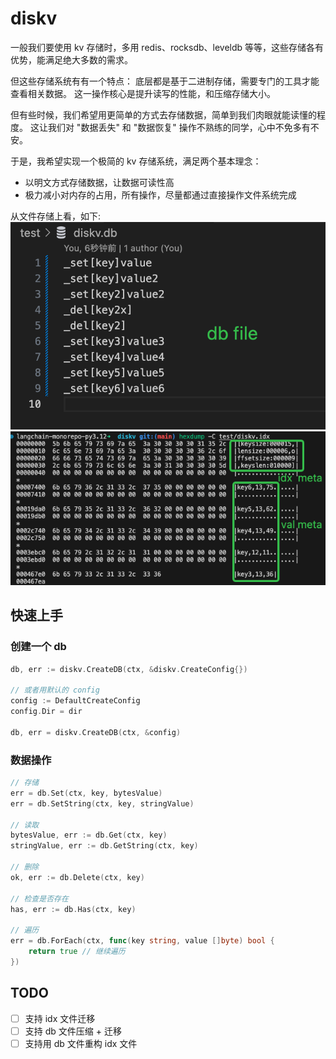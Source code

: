 # diskv

一般我们要使用 kv 存储时，多用 redis、rocksdb、leveldb 等等，这些存储各有优势，能满足绝大多数的需求。

但这些存储系统有有一个特点： 底层都是基于二进制存储，需要专门的工具才能查看相关数据。
这一操作核心是提升读写的性能，和压缩存储大小。

但有些时候，我们希望用更简单的方式去存储数据，简单到我们肉眼就能读懂的程度。
这让我们对 "数据丢失" 和 "数据恢复" 操作不熟练的同学，心中不免多有不安。

于是，我希望实现一个极简的 kv 存储系统，满足两个基本理念：
- 以明文方式存储数据，让数据可读性高
- 极力减小对内存的占用，所有操作，尽量都通过直接操作文件系统完成

从文件存储上看，如下:
![](assets/db.png)
![](assets/idx.png)

## 快速上手

### 创建一个 db
```go
db, err := diskv.CreateDB(ctx, &diskv.CreateConfig{})

// 或者用默认的 config
config := DefaultCreateConfig
config.Dir = dir

db, err = diskv.CreateDB(ctx, &config)
```

### 数据操作
```go
// 存储
err = db.Set(ctx, key, bytesValue)
err = db.SetString(ctx, key, stringValue)

// 读取
bytesValue, err := db.Get(ctx, key)
stringValue, err := db.GetString(ctx, key)

// 删除
ok, err := db.Delete(ctx, key)

// 检查是否存在
has, err := db.Has(ctx, key)

// 遍历
err = db.ForEach(ctx, func(key string, value []byte) bool {
    return true // 继续遍历
})

```


## TODO

- [ ] 支持 idx 文件迁移
- [ ] 支持 db 文件压缩 + 迁移
- [ ] 支持用 db 文件重构 idx 文件
